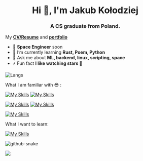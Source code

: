 <h1 align="center">Hi 👋, I'm Jakub Kołodziej</h1>
<h3 align="center">A CS graduate from Poland.</h3>

My [**CV/Resume**](https://koloiyolo.github.io/koloiyolo/) and [**portfolio**](https://koloiyolo.github.io/portfolio/)

* 👜 **Space Engineer** soon
* 🌱 I’m currently learning **Rust, Poem, Python**
* 💬 Ask me about **ML, backend, linux, scripting, space**
* ⚡ Fun fact **I like watching stars 🔭**

![Langs](https://github-readme-stats.vercel.app/api/top-langs/?username=koloiyolo&theme=dracula&show_icons=true&layout=compact&langs_count=8&role=OWNER,ORGANIZATION_MEMBER,COLLABORATOR)

What I am familiar with 😎 :

[![My Skills](https://go-skill-icons.vercel.app/api/icons?i=python,django,scikitlearn,php,java,tab&perline=9)](go-skill-icons.vercel.app/) [![My Skills](https://go-skill-icons.vercel.app/api/icons?i=mysql,sqlserver,plsql,mongodb&perline=9)](go-skill-icons.vercel.app/)

[![My Skills](https://go-skill-icons.vercel.app/api/icons?i=ubuntu,debian,redhat,arch,windows,tab&perline=9)](go-skill-icons.vercel.app/) [![My Skills](https://go-skill-icons.vercel.app/api/icons?i=docker,git,github&perline=9)](go-skill-icons.vercel.app/)

[![My Skills](https://go-skill-icons.vercel.app/api/icons?i=html,css,bootstrap,js,flutter&perline=9)](go-skill-icons.vercel.app/)

What I want to learn:

[![My Skills](https://go-skill-icons.vercel.app/api/icons?i=htmx,tensorflow,ansible,terraform,nix,blazor,net&perline=9)](go-skill-icons.vercel.app/)

<picture align="center">
  <source media="(prefers-color-scheme: dark)" srcset="https://raw.githubusercontent.com/tobiasmeyhoefer/tobiasmeyhoefer/output/github-snake-dark.svg" />
  <source media="(prefers-color-scheme: light)" srcset="https://raw.githubusercontent.com/tobiasmeyhoefer/tobiasmeyhoefer/output/github-snake.svg" />
  <img alt="github-snake" src="https://raw.githubusercontent.com/tobiasmeyhoefer/tobiasmeyhoefer/output/github-snake.svg" />
</picture>

![](https://komarev.com/ghpvc/?username=koloiyolo)

